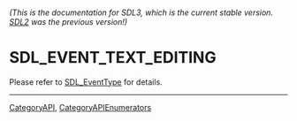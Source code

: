 ###### (This is the documentation for SDL3, which is the current stable version. [SDL2](https://wiki.libsdl.org/SDL2/) was the previous version!)
# SDL_EVENT_TEXT_EDITING

Please refer to [SDL_EventType](SDL_EventType) for details.

----
[CategoryAPI](CategoryAPI), [CategoryAPIEnumerators](CategoryAPIEnumerators)

